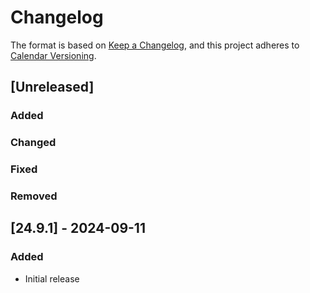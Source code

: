 # Changelog

The format is based on [Keep a Changelog](https://keepachangelog.com/en/1.0.0/),
and this project adheres to [Calendar Versioning](https://calver.org/).

## [Unreleased]
### Added
### Changed
### Fixed
### Removed

## [24.9.1] - 2024-09-11
### Added
- Initial release

